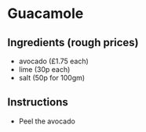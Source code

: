 
# Guacamole
## Ingredients (rough prices)
* avocado (£1.75 each)
* lime (30p each)
* salt (50p for 100gm)


## Instructions
* Peel the avocado
